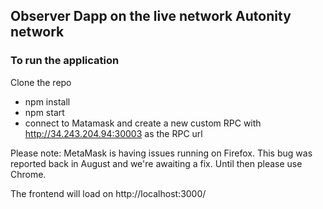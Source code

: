 ## Observer Dapp on the live network Autonity network

### To run the application

Clone the repo

- npm install
- npm start
- connect to Matamask and create a new custom RPC with http://34.243.204.94:30003 as the RPC url

Please note: MetaMask is having issues running on Firefox. This bug was reported back in August and we're awaiting a fix. Until then please use Chrome.

The frontend will load on http://localhost:3000/
